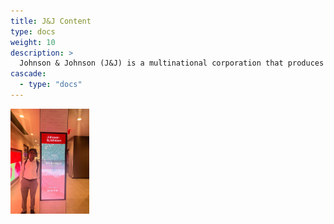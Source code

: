 ```yaml
---
title: J&J Content
type: docs
weight: 10
description: >
  Johnson & Johnson (J&J) is a multinational corporation that produces medical devices and pharmaceuticals, and owns many consumer brands. Here are some of my experiences with the company.
cascade:
  - type: "docs"
---
```


<img src="/images/J&J-Picture.png" alt="Alt text" style="width:25%;"/>
